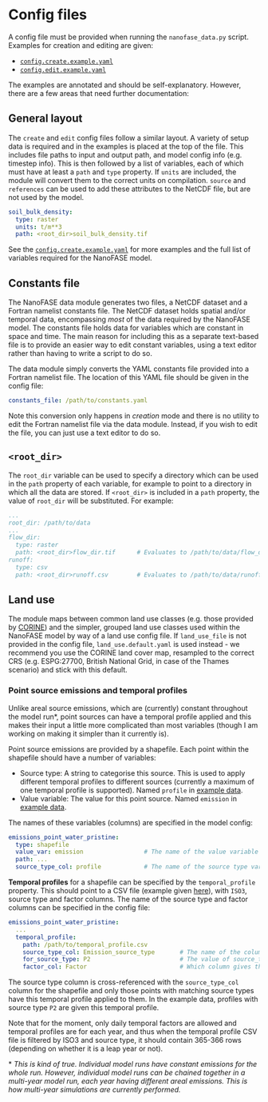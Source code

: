 # Config files

A config file must be provided when running the `nanofase_data.py` script. Examples for creation and editing are given:
- [`config.create.example.yaml`](../config.create.example.yaml)
- [`config.edit.example.yaml`](../config.edit.example.yaml)

The examples are annotated and should be self-explanatory. However, there are a few areas that need further documentation:

## General layout

The `create` and `edit` config files follow a similar layout. A variety of setup data is required and in the examples is placed at the top of the file. This includes file paths to input and output path, and model config info (e.g. timestep info). This is then followed by a list of variables, each of which must have at least a `path` and `type` property. If `units` are included, the module will convert them to the correct units on compilation. `source` and `references` can be used to add these attributes to the NetCDF file, but are not used by the model.

```yaml
soil_bulk_density:
  type: raster
  units: t/m**3
  path: <root_dir>soil_bulk_density.tif
```

See the [`config.create.example.yaml`](../config.create.example.yaml) for more examples and the full list of variables required for the NanoFASE model.

## Constants file

The NanoFASE data module generates two files, a NetCDF dataset and a Fortran namelist constants file. The NetCDF dataset holds spatial and/or temporal data, encompassing *most* of the data required by the NanoFASE model. The constants file holds data for variables which are constant in space and time. The main reason for including this as a separate text-based file is to provide an easier way to edit constant variables, using a text editor rather than having to write a script to do so.

The data module simply converts the YAML constants file provided into a Fortran namelist file. The location of this YAML file should be given in the config file:

```YAML
constants_file: /path/to/constants.yaml
```

Note this conversion only happens in *creation* mode and there is no utility to edit the Fortran namelist file via the data module. Instead, if you wish to edit the file, you can just use a text editor to do so.

## `<root_dir>`

The `root_dir` variable can be used to specify a directory which can be used in the `path` property of each variable, for example to point to a directory in which all the data are stored. If `<root_dir>` is included in a `path` property, the value of `root_dir` will be substituted. For example:

```yaml
...
root_dir: /path/to/data
...
flow_dir:
  type: raster
  path: <root_dir>flow_dir.tif      # Evaluates to /path/to/data/flow_dir.tif
runoff: 
  type: csv
  path: <root_dir>runoff.csv        # Evaluates to /path/to/data/runoff.csv
```  

## Land use

The module maps between common land use classes (e.g. those provided by [CORINE](https://land.copernicus.eu/pan-european/corine-land-cover)) and the simpler, grouped land use classes used within the NanoFASE model by way of a land use config file. If `land_use_file` is not provided in the config file, `land_use.default.yaml` is used instead - we recommend you use the CORINE land cover map, resampled to the correct CRS (e.g. ESPG:27700, British National Grid, in case of the Thames scenario) and stick with this default.

### Point source emissions and temporal profiles

Unlike areal source emissions, which are (currently) constant throughout the model run\*, point sources can have a temporal profile applied and this makes their input a little more complicated than most variables (though I am working on making it simpler than it currently is).

Point source emissions are provided by a shapefile. Each point within the shapefile should have a number of variables:
  - Source type: A string to categorise this source. This is used to apply different temporal profiles to different sources (currently a maximum of one temporal profile is supported). Named `profile` in [example data](../data.example/thames_tio2_2015).
  - Value variable: The value for this point source. Named `emission` in [example data](../data.example/thames_tio2_2015).

The names of these variables (columns) are specified in the model config:

```yaml
emissions_point_water_pristine:
  type: shapefile
  value_var: emission                 # The name of the value variable in the shapefile
  path: ...
  source_type_col: profile            # The name of the source type variable in the shapefile
```

**Temporal profiles** for a shapefile can be specified by the `temporal_profile` property. This should point to a CSV file (example given [here](../data.example/thames_tio2_2015/emissions_temporal-profile_2015.csv)), with `ISO3`, source type and factor columns. The name of the source type and factor columns can be specified in the config file:

```yaml
emissions_point_water_pristine:
  ...
  temporal_profile:
    path: /path/to/temporal_profile.csv
    source_type_col: Emission_source_type       # The name of the column giving the source type
    for_source_type: P2                         # The value of source_type_col in the shapefile for which this temporal profile should apply
    factor_col: Factor                          # Which column gives the temporal factor?
``` 

The source type column is cross-referenced with the `source_type_col` column for the shapefile and only those points with matching source types have this temporal profile applied to them. In the example data, profiles with source type `P2` are given this temporal profile.

Note that for the moment, only daily temporal factors are allowed and temporal profiles are for each year, and thus when the temporal profile CSV file is filtered by ISO3 and source type, it should contain 365-366 rows (depending on whether it is a leap year or not).

\* *This is kind of true. Individual model runs have constant emissions for the whole run. However, individual model runs can be chained together in a multi-year model run, each year having different areal emissions. This is how multi-year simulations are currently performed.* 